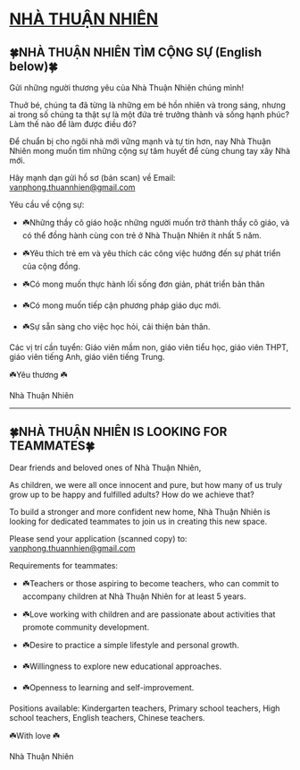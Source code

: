 # [NHÀ THUẬN NHIÊN](https://www.facebook.com/nhathuannhien)

## 🍀NHÀ THUẬN NHIÊN TÌM CỘNG SỰ (English below)🍀

Gửi những người thương yêu của Nhà Thuận Nhiên chúng mình! 

Thuở bé, chúng ta đã từng là những em bé hồn nhiên và trong sáng, nhưng ai trong số chúng ta thật sự là một đứa trẻ trưởng thành và sống hạnh phúc? Làm thế nào để làm được điều đó?

Để chuẩn bị cho ngôi nhà mới vững mạnh và tự tin hơn, nay Nhà Thuận Nhiên mong muốn tìm những cộng sự tâm huyết để cùng chung tay xây Nhà mới.

Hãy mạnh dạn gửi hồ sơ (bản scan) về Email: vanphong.thuannhien@gmail.com

Yêu cầu về cộng sự:

- ☘️Những thầy cô giáo hoặc những người muốn trở thành thầy cô giáo, và có thể đồng hành cùng con trẻ ở Nhà Thuận Nhiên ít nhất 5 năm.

- ☘️Yêu thích trẻ em và yêu thích các công việc hướng đến sự phát triển của cộng đồng.

- ☘️Có mong muốn thực hành lối sống đơn giản, phát triển bản thân

- ☘️Có mong muốn tiếp cận phương pháp giáo dục mới.

- ☘️Sự sẵn sàng cho việc học hỏi, cải thiện bản thân.

Các vị trí cần tuyển: Giáo viên mầm non, giáo viên tiểu học, giáo viên THPT, giáo viên tiếng Anh, giáo viên tiếng Trung.


 ☘️Yêu thương ☘️
 
Nhà Thuận Nhiên

---

## 🍀NHÀ THUẬN NHIÊN IS LOOKING FOR TEAMMATES🍀

Dear friends and beloved ones of Nhà Thuận Nhiên,

As children, we were all once innocent and pure, but how many of us truly grow up to be happy and fulfilled adults? How do we achieve that?

To build a stronger and more confident new home, Nhà Thuận Nhiên is looking for dedicated teammates to join us in creating this new space.

Please send your application (scanned copy) to: vanphong.thuannhien@gmail.com

Requirements for teammates:

- ☘️Teachers or those aspiring to become teachers, who can commit to accompany children at Nhà Thuận Nhiên for at least 5 years.

- ☘️Love working with children and are passionate about activities that promote community development.

- ☘️Desire to practice a simple lifestyle and personal growth.

- ☘️Willingness to explore new educational approaches.

- ☘️Openness to learning and self-improvement.

Positions available: Kindergarten teachers, Primary school teachers, High school teachers, English teachers, Chinese teachers.

 ☘️With love ☘️

Nhà Thuận Nhiên
